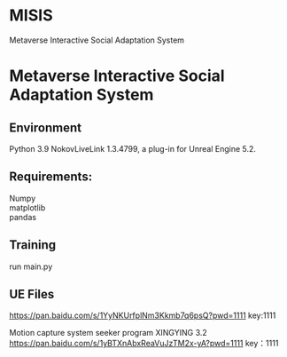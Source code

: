 # MISIS 
Metaverse Interactive Social Adaptation System 
# Metaverse Interactive Social Adaptation System  
## Environment
Python 3.9
NokovLiveLink 1.3.4799, a plug-in for Unreal Engine 5.2.

## Requirements: 
Numpy  
matplotlib  
pandas  



## Training
run main.py

## UE Files
https://pan.baidu.com/s/1YyNKUrfplNm3Kkmb7q6psQ?pwd=1111 
key:1111 


Motion capture system seeker program XINGYING 3.2
https://pan.baidu.com/s/1yBTXnAbxReaVuJzTM2x-yA?pwd=1111 
key：1111 

